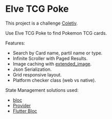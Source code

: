 # Elve TCG Poke

This project is a challenge [Coletiv](https://coletiv.com/).

Use Elve TCG Poke to find Pokemon TCG cards.

Features:
- Search by Card name, partil name or type.
- Infinite Scroller with Paged Results.
- Image caching with [extended_image](https://pub.dev/packages/extended_image).
- Json Serialization.
- Grid responsive layout.
- Platform checker class (web vs native).

State Management solutions used:
- [bloc](https://pub.dev/packages/bloc)
- [Provider](https://pub.dev/packages/provider)
- [Flutter Bloc](https://pub.dev/packages/flutter_bloc)


